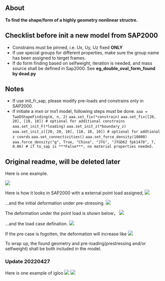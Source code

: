 ## About


**To find the shape/form of a highly geometry nonlinear structre.**

## Checklist before init a new model from SAP2000
- Constrains must be pinned, i.e. Ux, Uy, Uz fixed **ONLY**
- If use special groups for different properties, make sure the group name has been assigned to target frames.
- If do form finding based on selfweight, iteration is needed, and mass source shall be defined in Sap2000. See **eg_double_oval_form_found by dead.py**

## Notes
- If use init_fr_sap, please modify pre-loads and constrains only in SAP2000.
- If initiate a mxn or mx1 model, following steps must be done.
`aaa = TwoDShapeFinding(m, n, 2)` 
`aaa.set_fix(*constrain)` 
`aaa.set_fix([20, 20], [10, 10]) # optional for additional constrains` 
`aaa.set_init_F(*loading)` 
`aaa.set_init_z(*boundary_z)` 
`aaa.set_init_z([20, 20, 10], [10, 10, 10]) # optional for addtional z coords` 
`aaa.set_connectivities()` 
`aaa.set_force_density(10000)` 
`aaa.force_density("g", True, "China", "JTG", "JTGD62 fpk1470", 7, 0.06) # if to_sap is ***False***, no material properties needed.`



## Original readme, will be deleted later
Here is one example.

![](https://github.com/riverinme/Structure_Form_Finding_HH/blob/master/Eg2/Eg2.png)

Here is how it looks in SAP2000 with a external point load assigned,
![](https://github.com/riverinme/Structure_Form_Finding_HH/blob/master/Eg2/unit_point_load.png)

...and the initial deformation under pre-stressing.
![](https://github.com/riverinme/Structure_Form_Finding_HH/blob/master/Eg2/pre_deformation.png)

The deformation under the point load is shown below， 
![](https://github.com/riverinme/Structure_Form_Finding_HH/blob/master/Eg2/unit_deformation_NL.png)

...and the load case defination.
![](https://github.com/riverinme/Structure_Form_Finding_HH/blob/master/Eg2/Unit_NL_case.png)

If the pre case is fogotten, the deformation will increase like
![](https://github.com/riverinme/Structure_Form_Finding_HH/blob/master/Eg2/unit_deformation_wo_pre.png)

To wrap up, the found geometry and pre-loading(prestressing and/or selfweight) shall be both included in the model. 

### Update 20220427

Here is one example of igloo
![](https://github.com/riverinme/Structure_Form_Finding_HH/blob/master/Eg2/igloo.png)
![](https://github.com/riverinme/Structure_Form_Finding_HH/blob/master/Eg2/igloo_axial_forces.png)